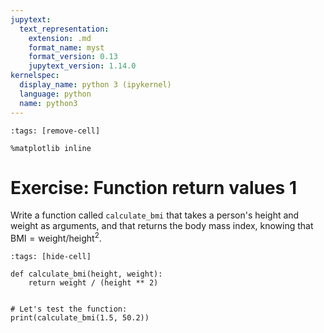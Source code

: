 ```yaml
---
jupytext:
  text_representation:
    extension: .md
    format_name: myst
    format_version: 0.13
    jupytext_version: 1.14.0
kernelspec:
  display_name: python 3 (ipykernel)
  language: python
  name: python3
---
```


```{code-cell} ipython3
:tags: [remove-cell]

%matplotlib inline
```

# Exercise: Function return values 1

Write a function called `calculate_bmi` that takes a person's height and weight as arguments, and that returns the body mass index, knowing that $\text{BMI} = \text{weight}/\text{height}^2$.

```{code-cell}
:tags: [hide-cell]

def calculate_bmi(height, weight):
    return weight / (height ** 2)


# Let's test the function:
print(calculate_bmi(1.5, 50.2))
```
